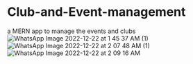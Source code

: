 # Club-and-Event-management
a MERN app to manage the events and clubs
![WhatsApp Image 2022-12-22 at 1 45 37 AM (1)](https://user-images.githubusercontent.com/71384691/209479754-986ee75c-8311-4d20-8b9e-a03309e75698.jpeg)
![WhatsApp Image 2022-12-22 at 2 07 48 AM (1)](https://user-images.githubusercontent.com/71384691/209479762-36aef9e4-dab5-461c-9451-0387d6931613.jpeg)
![WhatsApp Image 2022-12-22 at 2 09 16 AM](https://user-images.githubusercontent.com/71384691/209479771-de61a9ad-b3e5-4da3-b910-eadaaee4dac1.jpeg)

